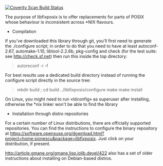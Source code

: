 [![Coverity Scan Build Status](https://scan.coverity.com/projects/113/badge.svg)](https://scan.coverity.com/projects/sionescu-libfixposix)

The purpose of libfixposix is to offer replacements for parts of POSIX
whose behaviour is inconsistent across *NIX flavours.

* Compilation

If you've downloaded this library through git, you'll first need to
generate the ./configure script; in order to do that you need to have
at least autoconf-2.67, automake-1.10, libtool-2.2.6b, pkg-config and check (for
the test suite: see http://check.sf.net) then run this inside the top
directory:
> autoreconf -i -f

For best results use a dedicated build directory instead of running
the configure script directly in the source tree:
> mkdir build ; cd build
> ../libfixposix/configure
> make
> make install

On Linux, you might need to run «ldconfig» as superuser after
installing, otherwise the *nix linker won't be able to find the library

* Installation through distro repositories

For a certain number of Linux distributions, there are officially
supported repositories.
You can find the instructions to configure the binary repository at
https://software.opensuse.org/download.html?project=home:sionescu&package=libfixposix.
Just click on your distribution, if present.

http://article.gmane.org/gmane.lisp.iolib.devel/422 also has a set of
older instructions about installing on Debian-based distros.
